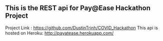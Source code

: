 ## This is the REST api for Pay@Ease Hackathon Project

Project Link : https://github.com/DustinTrinh/COVID_Hackathon
This api is hosted on Heroku: http://payatease.herokuapp.com/

